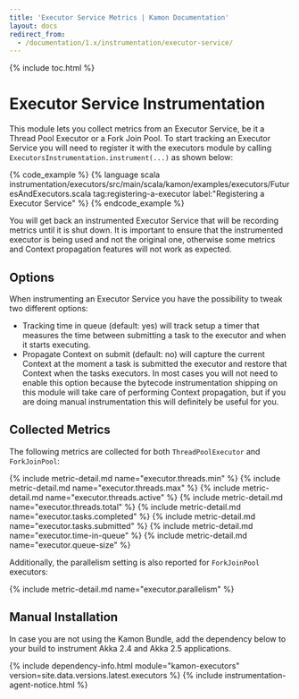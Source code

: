 ```yaml
---
title: 'Executor Service Metrics | Kamon Documentation'
layout: docs
redirect_from:
  - /documentation/1.x/instrumentation/executor-service/
---
```


{% include toc.html %}

Executor Service Instrumentation
================================

This module lets you collect metrics from an Executor Service, be it a Thread Pool Executor or a Fork Join Pool. To
start tracking an Executor Service you will need to register it with the executors module by calling
`ExecutorsInstrumentation.instrument(...)` as shown below:

{% code_example %}
{%   language scala instrumentation/executors/src/main/scala/kamon/examples/executors/FuturesAndExecutors.scala tag:registering-a-executor label:"Registering a Executor Service" %}
{% endcode_example %}

You will get back an instrumented Executor Service that will be recording metrics until it is shut down. It is important
to ensure that the instrumented executor is being used and not the original one, otherwise some metrics and Context
propagation features will not work as expected.


Options
-------

When instrumenting an Executor Service you have the possibility to tweak two different options:
- Tracking time in queue (default: yes) will track setup a timer that measures the time between submitting a task to the
  executor and when it starts executing.
- Propagate Context on submit (default: no) will capture the current Context at the moment a task is submitted the
  executor and restore that Context when the tasks executors. In most cases you will not need to enable this option
  because the bytecode instrumentation shipping on this module will take care of performing Context propagation, but if
  you are doing manual instrumentation this will definitely be useful for you.


Collected Metrics
-----------------

The following metrics are collected for both `ThreadPoolExecutor` and `ForkJoinPool`:

{%  include metric-detail.md name="executor.threads.min" %}
{%  include metric-detail.md name="executor.threads.max" %}
{%  include metric-detail.md name="executor.threads.active" %}
{%  include metric-detail.md name="executor.threads.total" %}
{%  include metric-detail.md name="executor.tasks.completed" %}
{%  include metric-detail.md name="executor.tasks.submitted" %}
{%  include metric-detail.md name="executor.time-in-queue" %}
{%  include metric-detail.md name="executor.queue-size" %}

Additionally, the parallelism setting is also reported for `ForkJoinPool` executors:

{%  include metric-detail.md name="executor.parallelism" %}


Manual Installation
-------------------

In case you are not using the Kamon Bundle, add the dependency below to your build to instrument Akka 2.4 and Akka 2.5
applications.

{% include dependency-info.html module="kamon-executors" version=site.data.versions.latest.executors %}
{% include instrumentation-agent-notice.html %}

